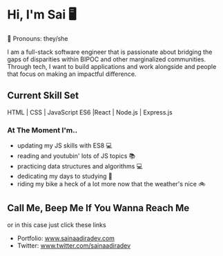 # Hi, I'm Sai  	:desktop_computer:
:herb: Pronouns: they/she

I am a full-stack software engineer that is passionate about bridging the gaps of disparities within BIPOC and other marginalized communities. Through tech, I want to build applications and work alongside and people that focus on making an impactful difference.


## Current Skill Set
HTML | CSS | JavaScript ES6 |React | Node.js | Express.js

### At The Moment I'm..
- updating my JS skills with ES8 :computer: 
- reading and youtubin' lots of JS topics :books: 
- practicing data structures and algorithms :computer:
-  dedicating my days to studying :notebook: 
- riding my bike a heck of a lot more now that the weather's nice :bike: 

## Call Me, Beep Me If You Wanna Reach Me 
or in this case just click these links

- Portfolio: www.sainaadiradev.com
- Twitter: www.twitter.com/sainaadiradev


<!--
**sainaadira/sainaadira** is a ✨ _special_ ✨ repository because its `README.md` (this file) appears on your GitHub profile.




